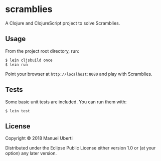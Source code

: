 # scramblies

A Clojure and ClojureScript project to solve Scramblies.

## Usage

From the project root directory, run:

``` console
$ lein cljsbuild once
$ lein run
```

Point your browser at `http://localhost:8080` and play with Scramblies.

## Tests

Some basic unit tests are included. You can run them with:

``` console
$ lein test
```

## License

Copyright © 2018 Manuel Uberti

Distributed under the Eclipse Public License either version 1.0 or (at
your option) any later version.

